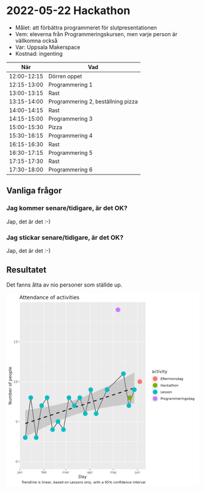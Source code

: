 # 2022-05-22 Hackathon

* Målet: att förbättra programmeret för slutpresentationen
* Vem: eleverna från Programmeringskursen, men varje person är vällkomna också
* Var: Uppsala Makerspace
* Kostnad: ingenting

När        |Vad
-----------|----------------------------
12:00-12:15|Dörren oppet
12:15-13:00|Programmering 1
13:00-13:15|Rast
13:15-14:00|Programmering 2, beställning pizza
14:00-14:15|Rast
14:15-15:00|Programmering 3
15:00-15:30|Pizza
15:30-16:15|Programmering 4
16:15-16:30|Rast
16:30-17:15|Programmering 5
17:15-17:30|Rast
17:30-18:00|Programmering 6

## Vanliga frågor

### Jag kommer senare/tidigare, är det OK?

Jap, det är det :-)

### Jag stickar senare/tidigare, är det OK?

Jap, det är det :-)

## Resultatet

Det fanns åtta av nio personer som ställde up.

![Amount of people that showed up](franvaro_2022_1_n.png)
